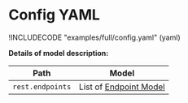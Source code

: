 # Config YAML

!INCLUDECODE "examples/full/config.yaml" (yaml)

**Details of model description:**

| Path             | Model                                               |
| ---------------- | --------------------------------------------------- |
| `rest.endpoints` | List of [Endpoint Model](#restendpointrequestmodel) |
